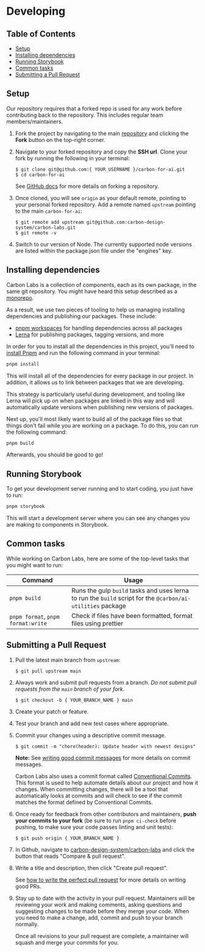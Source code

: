 # Developing

<!-- prettier-ignore-start -->
<!-- START doctoc generated TOC please keep comment here to allow auto update -->
<!-- DON'T EDIT THIS SECTION, INSTEAD RE-RUN doctoc TO UPDATE -->
## Table of Contents

- [Setup](#setup)
- [Installing dependencies](#installing-dependencies)
- [Running Storybook](#running-storybook)
- [Common tasks](#common-tasks)
- [Submitting a Pull Request](#submitting-a-pull-request)

<!-- END doctoc generated TOC please keep comment here to allow auto update -->
<!-- prettier-ignore-end -->

## Setup

Our repository requires that a forked repo is used for any work before
contributing back to the repository. This includes regular team
members/maintainers.

1. Fork the project by navigating to the main
   [repository](https://github.com/carbon-design-system/carbon-labs) and
   clicking the **Fork** button on the top-right corner.

2. Navigate to your forked repository and copy the **SSH url**. Clone your fork
   by running the following in your terminal:

   ```
   $ git clone git@github.com:{ YOUR_USERNAME }/carbon-for-ai.git
   $ cd carbon-for-ai
   ```

   See [GitHub docs](https://help.github.com/articles/fork-a-repo/) for more
   details on forking a repository.

3. Once cloned, you will see `origin` as your default remote, pointing to your
   personal forked repository. Add a remote named `upstream` pointing to the
   main `carbon-for-ai`:

   ```
   $ git remote add upstream git@github.com:carbon-design-system/carbon-labs.git
   $ git remote -v
   ```

4. Switch to our version of Node. The currently supported node versions are
   listed within the package.json file under the "engines" key.

## Installing dependencies

Carbon Labs is a collection of components, each as its own package, in the same
git repository. You might have heard this setup described as a
[monorepo](https://en.wikipedia.org/wiki/Monorepo).

As a result, we use two pieces of tooling to help us managing installing
dependencies and publishing our packages. These include:

- [pnpm workspaces](https://pnpm.io/workspaces) for handling dependencies across
  all packages
- [Lerna](https://lerna.js.org/) for publishing packages, tagging versions, and
  more

In order for you to install all the dependencies in this project, you'll need to
[install Pnpm](https://pnpm.io/installation) and run the following command in
your terminal:

```bash
pnpm install
```

This will install all of the dependencies for every package in our project. In
addition, it allows us to link between packages that we are developing.

This strategy is particularly useful during development, and tooling like Lerna
will pick up on when packages are linked in this way and will automatically
update versions when publishing new versions of packages.

Next up, you'll most likely want to build all of the package files so that
things don't fail while you are working on a package. To do this, you can run
the following command:

```bash
pnpm build
```

Afterwards, you should be good to go!

## Running Storybook

To get your development server running and to start coding, you just have to
run:

```bash
pnpm storybook
```

This will start a development server where you can see any changes you are
making to components in Storybook.

## Common tasks

While working on Carbon Labs, here are some of the top-level tasks that you
might want to run:

| Command                            | Usage                                                                                                       |
| ---------------------------------- | ----------------------------------------------------------------------------------------------------------- |
| `pnpm build`                       | Runs the gulp `build` tasks and uses lerna to run the `build` script for the `@carbon/ai-utilities` package |
| `pnpm format`, `pnpm format:write` | Check if files have been formatted, format files using prettier                                             |

## Submitting a Pull Request

1. Pull the latest main branch from `upstream`:

   ```
   $ git pull upstream main
   ```

2. Always work and submit pull requests from a branch. _Do not submit pull
   requests from the `main` branch of your fork_.

   ```
   $ git checkout -b { YOUR_BRANCH_NAME } main
   ```

3. Create your patch or feature.

4. Test your branch and add new test cases where appropriate.

5. Commit your changes using a descriptive commit message.

   ```
   $ git commit -m "chore(header): Update header with newest designs"
   ```

   **Note:** See
   [writing good commit messages](https://github.com/erlang/otp/wiki/Writing-good-commit-messages)
   for more details on commit messages.

   Carbon Labs also uses a commit format called
   [Conventional Commits](https://www.conventionalcommits.org). This format is
   used to help automate details about our project and how it changes. When
   committing changes, there will be a tool that automatically looks at commits
   and will check to see if the commit matches the format defined by
   Conventional Commits.

6. Once ready for feedback from other contributors and maintainers, **push your
   commits to your fork** (be sure to run `pnpm ci-check` before pushing, to
   make sure your code passes linting and unit tests):

   ```
   $ git push origin { YOUR_BRANCH_NAME }
   ```

7. In Github, navigate to
   [carbon-design-system/carbon-labs](https://github.com/carbon-design-system/carbon-labs)
   and click the button that reads "Compare & pull request".

8. Write a title and description, then click "Create pull request".

   See
   [how to write the perfect pull request](https://github.com/blog/1943-how-to-write-the-perfect-pull-request)
   for more details on writing good PRs.

9. Stay up to date with the activity in your pull request. Maintainers will be
   reviewing your work and making comments, asking questions and suggesting
   changes to be made before they merge your code. When you need to make a
   change, add, commit and push to your branch normally.

   Once all revisions to your pull request are complete, a maintainer will
   squash and merge your commits for you.
